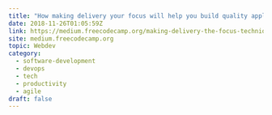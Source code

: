 ```yaml
---
title: "How making delivery your focus will help you build quality applications"
date: 2018-11-26T01:05:59Z
link: https://medium.freecodecamp.org/making-delivery-the-focus-techniques-for-delivering-quality-applications-222b79d301d9?source=rss----336d898217ee---4&utm_medium=RSS&utm_source=hune
site: medium.freecodecamp.org
topic: Webdev
category:
  - software-development
  - devops
  - tech
  - productivity
  - agile
draft: false
---
```

